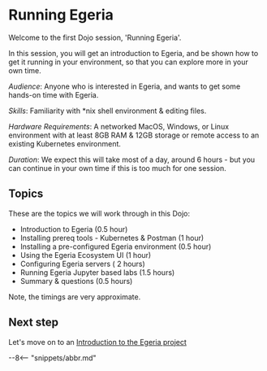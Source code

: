 <!-- SPDX-License-Identifier: CC-BY-4.0 -->
<!-- Copyright Contributors to the ODPi Egeria project 2022. -->

# Running Egeria

Welcome to the first Dojo session, 'Running Egeria'.

In this session, you will get an introduction to Egeria, and be shown how to 
get it running in your environment, so that you can explore more in your own time.

*Audience*: Anyone who is interested in Egeria, and wants to get some hands-on time with Egeria.

*Skills*: Familiarity with *nix shell environment & editing files.

*Hardware Requirements*: A networked MacOS, Windows, or Linux environment with at least 8GB RAM & 12GB storage or remote access to an existing Kubernetes environment.

*Duration*: We expect this will take most of a day, around 6 hours - but you can continue in your own time if this is too much for one session.

## Topics

These are the topics we will work through in this Dojo:

  - Introduction to Egeria (0.5 hour)
  - Installing prereq tools - Kubernetes & Postman (1 hour)
  - Installing a pre-configured Egeria environment (0.5 hour)
  - Using the Egeria Ecosystem UI (1 hour)
  - Configuring Egeria servers ( 2 hours)
  - Running Egeria Jupyter based labs (1.5 hours)
  - Summary & questions (0.5 hours)

Note, the timings are very approximate. 

## Next step

Let's move on to an [Introduction to the Egeria project](/egeria-docs/education/egeria-dojo/running-egeria/egeria-introduction)


--8<-- "snippets/abbr.md"
